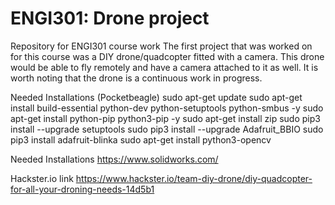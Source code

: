 # ENGI301: Drone project
Repository for ENGI301 course work
The first project that was worked on for this course was a DIY drone/quadcopter fitted with a camera.
This drone would be able to fly remotely and have a camera attached to it as well. It is worth noting that the drone is a continuous work in progress. 

Needed Installations
(Pocketbeagle)
sudo apt-get update
sudo apt-get install build-essential python-dev python-setuptools python-smbus -y
sudo apt-get install python-pip python3-pip -y
sudo apt-get install zip
sudo pip3 install --upgrade setuptools
sudo pip3 install --upgrade Adafruit_BBIO
sudo pip3 install adafruit-blinka
sudo apt-get install python3-opencv

Needed Installations
https://www.solidworks.com/

Hackster.io link
https://www.hackster.io/team-diy-drone/diy-quadcopter-for-all-your-droning-needs-14d5b1
